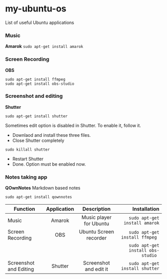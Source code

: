 # my-ubuntu-os
List of useful Ubuntu applications

### Music 
**Amarok**
``` sudo apt-get install amarok ```

### Screen Recording
**OBS**
``` 
sudo apt-get install ffmpeg 
sudo apt-get install obs-studio 
```

### Screenshot and editing
**Shutter**
```
sudo apt-get install shutter
```
Sometimes edit option is disabled in Shutter. 
To enable it, follow it.
* Downlaod and install these three files.
* Close Shutter completely
```
sudo killall shutter
```
* Restart Shutter
* Done. Option must be enabled now.
### Notes taking app
**QOwnNotes** Markdown based notes
```
sudo apt-get install qownnotes
```

| Function        | Application           | Description  |  Installation  |
| ------------- |:-------------:|:-----:|-----:|
| Music      | Amarok | Music player for Ubuntu | ``` sudo apt-get install amarok ``` |
| Screen Recording      | OBS      |   Ubuntu Screen recorder | ``` sudo apt-get install ffmpeg  ``` |
| | | | ``` sudo apt-get install obs-studio  ``` |
| Screenshot and Editing | Shutter      |  Screenshot and edit it | ``` sudo apt-get install shutter ``` |
